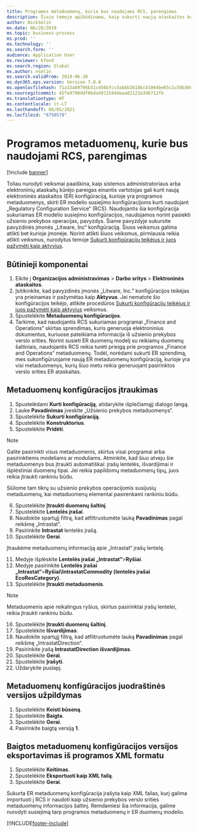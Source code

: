 ```yaml
---
title: Programos metaduomenų, kurie bus naudojami RCS, parengimas
description: Šioje temoje apibūdinama, kaip sukurti naują ataskaitos konfigūraciją, kurioje yra programos metaduomenys.
author: NickSelin
ms.date: 06/28/2019
ms.topic: business-process
ms.prod: ''
ms.technology: ''
ms.search.form: ''
audience: Application User
ms.reviewer: kfend
ms.search.region: Global
ms.author: nselin
ms.search.validFrom: 2019-06-28
ms.dyn365.ops.version: Version 7.0.0
ms.openlocfilehash: 71a33a69796b31c456bfcc5abbb3b18bcb1064be65c1c58b36656a9cebfbf47d
ms.sourcegitcommit: 42fe9790ddf0bdad911544deaa82123a396712fb
ms.translationtype: HT
ms.contentlocale: lt-LT
ms.lasthandoff: 08/05/2021
ms.locfileid: "6750579"
---
```

# <a name="prepare-application-metadata-to-be-used-in-rcs"></a>Programos metaduomenų, kurie bus naudojami RCS, parengimas
[!include [banner](../../includes/banner.md)]

Toliau nurodyti veiksmai paaiškina, kaip sistemos administratoriaus arba elektroninių ataskaitų kūrėjo pareigas einantis vartotojas gali kurti naują elektroninės ataskaitos (ER) konfigūraciją, kurioje yra programos metaduomenys, skirti ER modelio susiejimo konfigūracijoms kurti naudojant „Regulatory Configuration Service“ (RCS). Naudojantis šia konfigūracija sukuriamas ER modelio susiejimo konfigūracijos, naudojamos norint pasiekti užsienio prekybos operacijas, pavyzdys. Šiame pavyzdyje sukursite pavyzdinės įmonės „Litware, Inc“ konfigūraciją. Šiuos veiksmus galima atlikti bet kurioje įmonėje. Norint atlikti šiuos veiksmus, pirmiausia reikia atlikti veiksmus, nurodytus temoje [Sukurti konfigūracijų teikėjus ir juos pažymėti kaip aktyvius](er-configuration-provider-mark-it-active-2016-11.md).

## <a name="prerequisites"></a>Būtinieji komponentai
1.    Eikite į **Organizacijos administravimas** > **Darbo sritys** > **Elektroninės ataskaitos**. 
2.    Įsitikinkite, kad pavyzdinės įmonės „Litware, Inc.” konfigūracijos teikėjas yra prieinamas ir pažymėtas kaip **Aktyvus**. Jei nematote šio konfigūracijos teikėjo, atlikite procedūros [Sukurti konfigūracijų teikėjus ir juos pažymėti kaip aktyvius](er-configuration-provider-mark-it-active-2016-11.md) veiksmus. 
3.    Spustelėkite **Metaduomenų konfigūracijos**. 
4.    Tarkime, kad naudojantis RCS sukuriamas programai „Finance and Operations“ skirtas sprendimas, kuris generuoja elektroninius dokumentus, kuriuose pateikiama informacija iš užsienio prekybos verslo srities. Norint susieti ER duomenų modelį su reikiamų duomenų šaltiniais, naudojantis RCS reikia turėti prieigą prie programos „Finance and Operations“ metaduomenų. Todėl, norėdami sukurti ER sprendimą, mes sukonfigūruojame naują ER metaduomenų konfigūraciją, kurioje yra visi metaduomenys, kurių šiuo metu reikia generuojant pasirinktos verslo srities ER ataskaitas. 

## <a name="add-metadata-configuration"></a>Metaduomenų konfigūracijos įtraukimas 
1.    Spustelėdami **Kurti konfigūraciją**, atidarykite išplečiamąjį dialogo langą. 
2.    Lauke **Pavadinimas** įveskite „Užsienio prekybos metaduomenys“. 
3.    Spustelėkite **Sukurti konfigūraciją**. 
4.    Spustelėkite **Konstruktorius**. 
5.    Spustelėkite **Pridėti**. 
  
> [!NOTE]
> Galite pasirinkti visus metaduomenis, skirtus visai programai arba pasirinktiems modeliams ar moduliams. Atminkite, kad šiuo atveju šie metaduomenys bus įtraukti automatiškai: įrašų lentelės, išvardijimai ir išplėstiniai duomenų tipai. Jei reikia papildomų metaduomenų tipų, juos reikia įtraukti rankiniu būdu. 
 
Siūlome tam tikrų su užsienio prekybos operacijomis susijusių metaduomenų, kai metaduomenų elementai pasirenkami rankiniu būdu. 
  
6.    Spustelėkite **Įtraukti duomenų šaltinį**. 
7.    Spustelėkite **Lentelės įrašai**. 
8.    Naudokite spartųjį filtrą, kad atfiltruotumėte lauką **Pavadinimas** pagal reikšmę „Intrastat“. 
9.    Pasirinkite **Intrastat** lentelės įrašą. 
10.    Spustelėkite **Gerai**.
  
Įtraukėme metaduomenų informaciją apie „Intrastat“ įrašų lentelę. 
  
11.    Medyje išplėskite **Lentelės įrašai „Intrastat“**\>**Ryšiai**. 
12.    Medyje pasirinkite **Lentelės įrašai „Intrastat“**\>**Ryšiai\IntrastatCommodity (lentelės įrašai EcoResCategory)**.     
13.    Spustelėkite **Įtraukti metaduomenis**. 
  
> [!NOTE]
> Metaduomenis apie reikalingus ryšius, skirtus pasirinktai įrašų lentelei, reikia įtraukti rankiniu būdu. 
  
16.    Spustelėkite **Įtraukti duomenų šaltinį**. 
17.    Spustelėkite **Išvardijimas**. 
18.    Naudokite spartųjį filtrą, kad atfiltruotumėte lauką **Pavadinimas** pagal reikšmę „IntrastatDirection“. 
19.    Pasirinkite įrašą **IntrastatDirection išvardijimas**. 
20.    Spustelėkite **Gerai**. 
21.    Spustelėkite **Įrašyti**.  
22.    Uždarykite puslapį. 
  
## <a name="complete-the-draft-version-of-metadata-configuration"></a>Metaduomenų konfigūracijos juodraštinės versijos užpildymas
1.    Spustelėkite **Keisti būseną**. 
2.    Spustelėkite **Baigta**. 
3.    Spustelėkite **Gerai**. 
4.    Pasirinkite baigtą versiją **1**. 
  
## <a name="export-the-completed-version-of-metadata-configuration-from-application-as-xml-file"></a>Baigtos metaduomenų konfigūracijos versijos eksportavimas iš programos XML formatu
1.    Spustelėkite **Keitimas**. 
2.    Spustelėkite **Eksportuoti kaip XML failą**. 
3.    Spustelėkite **Gerai**. 
    
Sukurta ER metaduomenų konfigūracija įrašyta kaip XML failas, kurį galima importuoti į RCS ir naudoti kaip užsienio prekybos verslo srities metaduomenų informacijos šaltinį. Remdamiesi šia informacija, galime nurodyti susiejimą tarp programos metaduomenų ir ER duomenų modelio.


[!INCLUDE[footer-include](../../../../includes/footer-banner.md)]